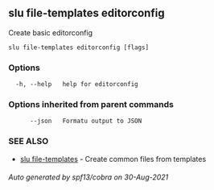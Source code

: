 ## slu file-templates editorconfig

Create basic editorconfig

```
slu file-templates editorconfig [flags]
```

### Options

```
  -h, --help   help for editorconfig
```

### Options inherited from parent commands

```
      --json   Formatu output to JSON
```

### SEE ALSO

* [slu file-templates](slu_file-templates.md)	 - Create common files from templates

###### Auto generated by spf13/cobra on 30-Aug-2021
